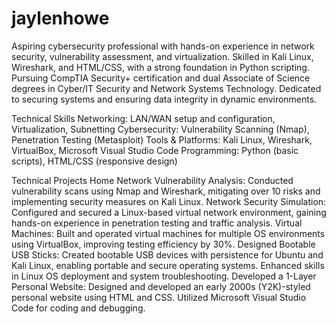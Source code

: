 # jaylenhowe

Aspiring cybersecurity professional with hands-on experience in network security, vulnerability assessment, and virtualization. Skilled in Kali Linux, Wireshark, and HTML/CSS, with a strong foundation in Python scripting. Pursuing CompTIA Security+ certification and dual Associate of Science degrees in Cyber/IT Security and Network Systems Technology. Dedicated to securing systems and ensuring data integrity in dynamic environments.

Technical Skills
Networking: LAN/WAN setup and configuration, Virtualization, Subnetting
Cybersecurity: Vulnerability Scanning (Nmap), Penetration Testing (Metasploit)
Tools & Platforms: Kali Linux, Wireshark, VirtualBox, Microsoft Visual Studio Code
Programming: Python (basic scripts), HTML/CSS (responsive design)

Technical Projects
Home Network Vulnerability Analysis: Conducted vulnerability scans using Nmap and Wireshark, mitigating over 10 risks and implementing security measures on Kali Linux.
Network Security Simulation: Configured and secured a Linux-based virtual network environment, gaining hands-on experience in penetration testing and traffic analysis. 
Virtual Machines: Built and operated virtual machines for multiple OS environments using VirtualBox, improving testing efficiency by 30%.
Designed Bootable USB Sticks: Created bootable USB devices with persistence for Ubuntu and Kali Linux, enabling portable and secure operating systems. Enhanced skills in Linux OS deployment and system troubleshooting.
Developed a 1-Layer Personal Website: Designed and developed an early 2000s (Y2K)-styled personal website using HTML and CSS. Utilized Microsoft Visual Studio Code for coding and debugging.

